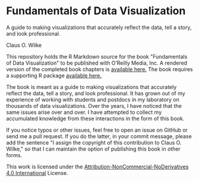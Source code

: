 # Fundamentals of Data Visualization
A guide to making visualizations that accurately reflect the data, tell a story, and look professional.

Claus O. Wilke

This repository holds the R Markdown source for the book "Fundamentals of Data Visualization" to be published with O’Reilly Media, Inc. A rendered version of the completed book chapters is [available here.](http://serialmentor.com/dataviz/) The book requires a supporting R package [available here.](https://github.com/clauswilke/dviz.supp)

The book is meant as a guide to making visualizations that accurately reflect the data, tell a story, and look professional. It has grown out of my experience of working with students and postdocs in my laboratory on thousands of data visualizations. Over the years, I have noticed that the same issues arise over and over. I have attempted to collect my accumulated knowledge from these interactions in the form of this book.

If you notice typos or other issues, feel free to open an issue on GitHub or send me a pull request. If you do the latter, in your commit message, please add the sentence "I assign the copyright of this contribution to Claus O. Wilke," so that I can maintain the option of publishing this book in other forms.

This work is licensed under the [Attribution-NonCommercial-NoDerivatives 4.0 International](https://creativecommons.org/licenses/by-nc-nd/4.0/legalcode) License. 
